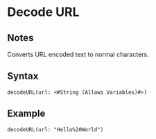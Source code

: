# Decode URL

## Notes
Converts URL encoded text to normal characters.

## Syntax

```
decodeURL(url: <#String (Allows Variables)#>)
```

## Example
```
decodeURL(url: "Hello%20World")
```